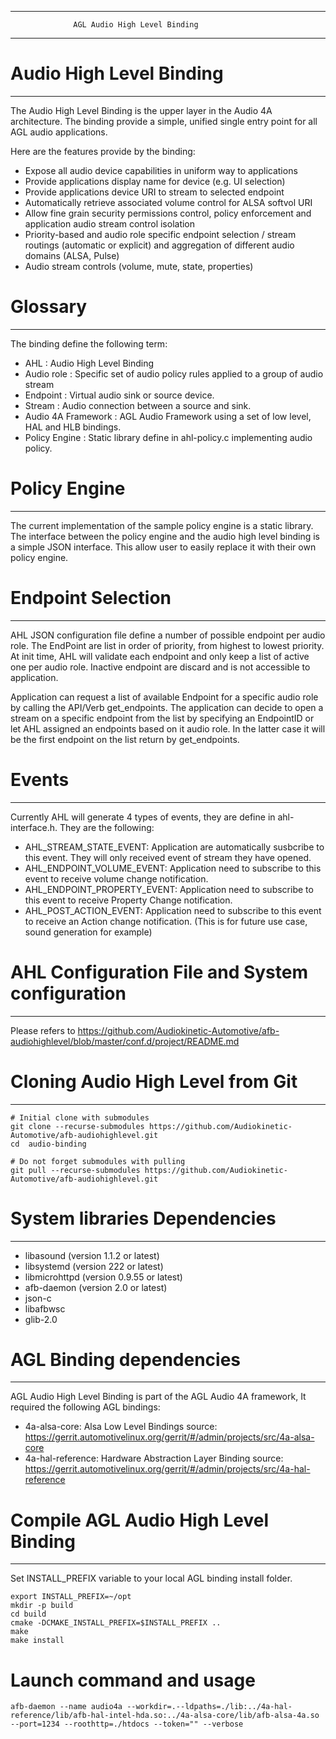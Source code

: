 ------------------------------------------------------------------------
                  AGL Audio High Level Binding
------------------------------------------------------------------------

# Audio High Level Binding
-----------------------------
The Audio High Level Binding is the upper layer in the Audio 4A architecture.
The binding provide a simple, unified single entry point for all AGL audio applications.

Here are the features provide by the binding:

- Expose all audio device capabilities in uniform way to applications
- Provide applications display name for device (e.g. UI selection)
- Provide applications device URI to stream to selected endpoint
- Automatically retrieve associated volume control for ALSA softvol URI
- Allow fine grain security permissions control, policy enforcement and application audio stream control isolation
- Priority-based and audio role specific endpoint selection / stream routings (automatic or explicit) and aggregation of different audio domains (ALSA, Pulse)
- Audio stream controls (volume, mute, state, properties)


# Glossary
-----------------------------
The binding define the following term:

- AHL                : Audio High Level Binding
- Audio role         : Specific set of audio policy rules applied to a group of audio stream
- Endpoint           : Virtual audio sink or source device.
- Stream             : Audio connection between a source and sink.
- Audio 4A Framework : AGL Audio Framework using a set of low level, HAL and HLB bindings.
- Policy Engine      : Static library define in ahl-policy.c implementing audio policy.


# Policy Engine
------------------------------

The current implementation of the sample policy engine is a static library.
The interface between the policy engine and the audio high level binding is a simple JSON interface.
This allow user to easily replace it with their own policy engine.


# Endpoint Selection
------------------------------
AHL JSON configuration file define a number of possible endpoint per audio role. The EndPoint are list in order of priority, from highest to lowest priority.
At init time, AHL will validate each endpoint and only keep a list of active one per audio role. Inactive endpoint are discard and is not accessible to application.

Application can request a list of available Endpoint for a specific audio role by calling the API/Verb get_endpoints.
The application can decide to open a stream on a specific endpoint from the list by specifying an EndpointID or let AHL assigned an endpoints based on it audio role.
In the latter case it will be the first endpoint on the list return by get_endpoints.

# Events
-------------------------------
Currently AHL will generate 4 types of events, they are define in ahl-interface.h.
They are the following:

- AHL_STREAM_STATE_EVENT: Application are automatically susbcribe to this event. They will only received event of stream they have opened.
- AHL_ENDPOINT_VOLUME_EVENT: Application need to subscribe to this event to receive volume change notification.
- AHL_ENDPOINT_PROPERTY_EVENT: Application need to subscribe to this event to receive Property Change notification.
- AHL_POST_ACTION_EVENT: Application need to subscribe to this event to receive an Action change notification. (This is for future use case, sound generation for example)


# AHL Configuration File and System configuration
----------------------------------------------
Please refers to https://github.com/Audiokinetic-Automotive/afb-audiohighlevel/blob/master/conf.d/project/README.md


# Cloning Audio High Level from Git
-------------------------------------------------------

```
# Initial clone with submodules
git clone --recurse-submodules https://github.com/Audiokinetic-Automotive/afb-audiohighlevel.git
cd  audio-binding

# Do not forget submodules with pulling
git pull --recurse-submodules https://github.com/Audiokinetic-Automotive/afb-audiohighlevel.git

```

# System libraries Dependencies
------------------------------------------------------------------
- libasound (version 1.1.2 or latest)
- libsystemd (version 222 or latest)
- libmicrohttpd (version 0.9.55 or latest)
- afb-daemon (version 2.0 or latest)
- json-c
- libafbwsc
- glib-2.0

# AGL Binding dependencies
-------------------------------------------------------------------
AGL Audio High Level Binding is part of the AGL Audio 4A framework,
It required the following AGL bindings:

- 4a-alsa-core: Alsa Low Level Bindings
  source: https://gerrit.automotivelinux.org/gerrit/#/admin/projects/src/4a-alsa-core
- 4a-hal-reference: Hardware Abstraction Layer Binding
source: https://gerrit.automotivelinux.org/gerrit/#/admin/projects/src/4a-hal-reference   


# Compile AGL Audio High Level Binding
--------------------------------------

Set INSTALL_PREFIX variable to your local AGL binding install folder.


```
export INSTALL_PREFIX=~/opt
mkdir -p build
cd build
cmake -DCMAKE_INSTALL_PREFIX=$INSTALL_PREFIX ..
make
make install

```

# Launch command and usage

```
afb-daemon --name audio4a --workdir=.--ldpaths=./lib:../4a-hal-reference/lib/afb-hal-intel-hda.so:../4a-alsa-core/lib/afb-alsa-4a.so --port=1234 --roothttp=./htdocs --token="" --verbose

```
